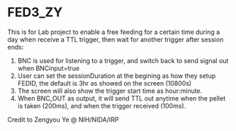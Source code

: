 # FED3_ZY
This is for Lab project to enable a free feeding for a certain time during a day when receive a TTL trigger, then wait for another trigger after session ends:

1. BNC is used for listening to a trigger, and switch back to send signal out when BNCinput=true
2. User can set the sessionDuration at the begining as how they setup FEDID, the default is 3hr as showed on the screen (10800s)
3. The screen will also show the trigger start time as hour:minute.
4. When BNC_OUT as output, it will send TTL out anytime when the pellet is taken (200ms), and when the trigger received (100ms).

Credit to Zengyou Ye @ NIH/NIDA/IRP
